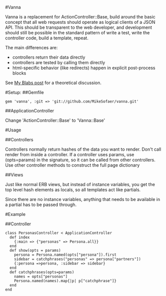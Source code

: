 #Vanna

Vanna is a replacement for ActionController::Base, build around the basic concept that all web requests should operate as logical clients of a JSON API.
This should be transparent to the web developer, and development should still be possible in the standard
pattern of write a test, write the controller code, build a template, repeat.

The main differences are:

- controllers return their data directly
- controllers are tested by calling them directly
- html-specific behavior (like redirects) happen in explicit post-process blocks

See [My Blabs post](http://pivotallabs.com/users/msofaer/blog/articles/1423-presenters-and-logical-apis/) for a theoretical discussion.

#Setup:
##Gemfile

    gem 'vanna', :git => 'git://github.com/MikeSofaer/vanna.git'

##ApplicationController

Change 'ActionController::Base' to 'Vanna::Base'

#Usage

##Controllers

Controllers normally return hashes of the data you want to render.  Don't call render from inside a controller.  If a controller uses params, use (opts=params) in the signature, so it can be called from other controllers.  Use other controller methods to construct the full page dictionary

##Views

Just like normal ERB views, but instead of instance variables, you get the top level hash elements as locals, so all templates act like partials.

Since there are no instance variables, anything that needs to be available in a partial has to be passed through.

#Example

##Controller

    class PersonasController < ApplicationController
      def index
        {:main => {"personas" => Persona.all}}
      end
      def show(opts = params)
        persona = Persona.named(opts["persona"]).first
        sidebar = catchphrases("personas" => persona["partners"])
        {:persona =>persona, :sidebar => sidebar}
      end
      def catchphrases(opts=params)
        names = opts["personas"]
        Persona.named(names).map{|p| p["catchphrase"]}
      end
    end
